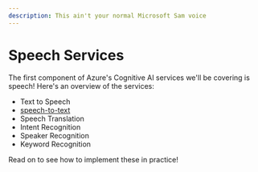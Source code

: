 ```yaml
---
description: This ain't your normal Microsoft Sam voice
---
```


# Speech Services

The first component of Azure's Cognitive AI services we'll be covering is speech! Here's an overview of the services:

* Text to Speech
* [speech-to-text](speech-to-text/ "mention")
* Speech Translation
* Intent Recognition
* Speaker Recognition
* Keyword Recognition

Read on to see how to implement these in practice!
